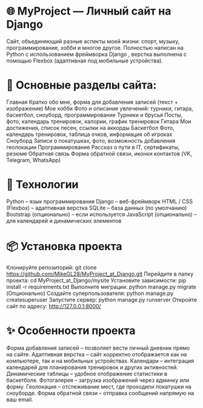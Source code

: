 # 🌐 MyProject — Личный сайт на Django
Сайт, объединяющий разные аспекты моей жизни: спорт, музыку, программирование, хобби и многое другое.
Полностью написан на Python с использованием фреймворка Django , верстка выполнена с помощью Flexbox (адаптивная под мобильные устройства). 

# 🧩 Основные разделы сайта:
Главная
Кратко обо мне, форма для добавления записей (текст + изображение)
Мое хобби
Фото и описание увлечений: турники, гитара, баскетбол, сноуборд, программирование
Турники и брусья
Посты, фото, календарь тренировок, калории, график тренировок
Гитара
Мои достижения, список песен, ссылки на аккорды
Баскетбол
Фото, календарь тренировок, таблица очков, информация об игроках
Сноуборд
Записи о покатушках, фото, возможность добавления геолокации
Программирование
Рассказ о пути в IT, сертификаты, резюме
Обратная связь
Форма обратной связи, иконки контактов (VK, Telegram, WhatsApp)


# 🎨 Технологии
Python – язык программирования
Django – веб-фреймворк
HTML / CSS (Flexbox) – адаптивная верстка
SQLite – база данных (по умолчанию)
Bootstrap (опционально) – если используется
JavaScript (опционально) – для календарей и динамических элементов

# 📦 Установка проекта
Клонируйте репозиторий:
git clone https://github.com/MikeGL28/MyProject_at_Django.git 
Перейдите в папку проекта:
cd MyProject_at_Django/mysite
Установите зависимости:
pip install -r requirements.txt
Выполните миграции:
python manage.py migrate
(Опционально) Создайте суперпользователя:
python manage.py createsuperuser
Запустите сервер:
python manage.py runserver
Откройте сайт по адресу: http://127.0.0.1:8000/

# ✨ Особенности проекта
Форма добавления записей – позволяет вести личный дневник прямо на сайте.
Адаптивная верстка – сайт корректно отображается как на компьютере, так и на мобильных устройствах.
Календари – интеграция календарей для планирования тренировок и других активностей.
Динамические таблицы – удобное отображение статистики в баскетболе.
Фотогалерея – загрузка изображений через админку или форму.
Геолокация – отслеживание мест, где проходили покатушки на сноуборде.
Форма обратной связи – отправка сообщений напрямую на ваш email.

